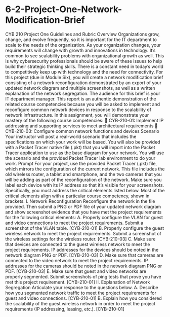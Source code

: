 # 6-2-Project-One-Network-Modification-Brief
CYB 210 Project One Guidelines and Rubric Overview Organizations grow, change, and evolve frequently, so it is important for the IT department to scale to the needs of the organization. As your organization changes, your requirements will change with growth and innovations in technology. It’s common to see scalability problems with organizational growth as well. This is why cybersecurity professionals should be aware of these issues to help build their strategic thinking skills. There is a constant need in today’s world to competitively keep up with technology and the need for connectivity. For this project (due in Module Six), you will create a network modification brief consisting of a network reconfiguration demonstrated by an export of your updated network diagram and multiple screenshots, as well as a written explanation of the network segregation. The audience for this brief is your IT department manager. This report is an authentic demonstration of the related course competencies because you will be asked to implement and reconfigure common network devices in response to the scalability of network infrastructure. In this assignment, you will demonstrate your mastery of the following course competencies:  CYB-210-01: Implement IP addressing and supporting services to meet architectural requirements  CYB-210-03: Configure common network functions and devices Scenario Your instructor will post a real-world scenario that includes the specifications on which your work will be based. You will also be provided with a Packet Tracer native file (.pkt) that you will import into the Packet Tracer application to use as the base diagram for your network. You will use the scenario and the provided Packet Tracer lab environment to do your work. Prompt For your project, use the provided Packet Tracer (.pkt) file, which mirrors the configuration of the current network. This file includes the old wireless router, a tablet and smartphone, and the two cameras that you will be adding as part of the reconfiguration of the network. Make sure you label each device with its IP address so that it’s visible for your screenshots. Specifically, you must address the critical elements listed below. Most of the critical elements align with a particular course competency, shown in brackets. I. Network Reconfiguration Reconfigure the network in the file provided. Then submit a PNG or PDF file of your updated network diagram and show screenshot evidence that you have met the project requirements for the following critical elements: A. Properly configure the VLAN for guest and video connections to meet the project requirements. Submit a screenshot of the VLAN table. [CYB-210-01] B. Properly configure the guest wireless network to meet the project requirements. Submit a screenshot of the wireless settings for the wireless router. [CYB-210-03] C. Make sure that devices are connected to the guest wireless network to meet the project requirements. IP addresses for the devices should be noted in the network diagram PNG or PDF. [CYB-210-03] D. Make sure that cameras are connected to the video network to meet the project requirements. IP addresses for the cameras should be noted in the network diagram PNG or PDF. [CYB-210-03] E. Make sure that guest and video networks are properly segmented. Submit screenshots of ping tests that prove you have met this project requirement. [CYB-210-01] II. Explanation of Network Segregation Articulate your response to the questions below. A. Describe how you segmented network traffic to meet the project requirements for guest and video connections. [CYB-210-01] B. Explain how you considered the scalability of the guest wireless network in order to meet the project requirements (IP addressing, leasing, etc.). [CYB-210-01]
